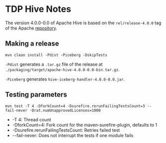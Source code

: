 # TDP Hive Notes

The version 4.0.0-0.0 of Apache Hive is based on the `rel/release-4.0.0` tag of the Apache [repository](https://github.com/apache/hive/tree/rel/release-4.0.0).

## Making a release

```
mvn clean install -Pdist -Piceberg -DskipTests
```

`-Pdist` generates a `.tar.gz` file of the release at `./packaging/target/apache-hive-4.0.0-0.0-bin.tar.gz`.

`-Piceberg` generates `hive-iceberg-handler-4.0.0-0.0.jar`.

## Testing parameters

```
mvn test -T 4 -DforkCount=4 -Dsurefire.rerunFailingTestsCount=3 --fail-never -Drat.numUnapprovedLicenses=1000
```

- -T 4: Thread count
- -DforkCount=4: Fork count for the maven-surefire-plugin, defaults to 1
- -Dsurefire.rerunFailingTestsCount: Retries failed test
- --fail-never: Does not interrupt the tests if one module fails
